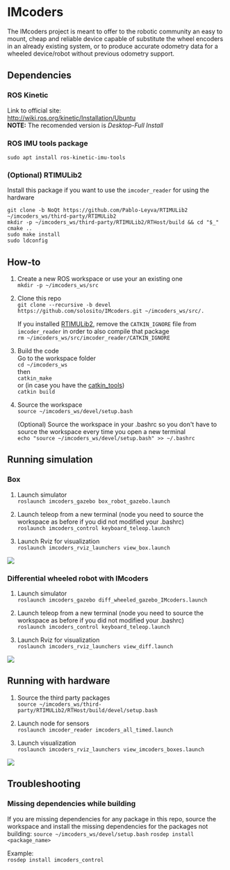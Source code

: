 # IMcoders
The IMcoders project is meant to offer to the robotic community an easy to mount, cheap and reliable device capable of substitute the wheel encoders in an already existing system, or to produce accurate odometry data for a wheeled device/robot without previous odometry support.  

## Dependencies
### ROS Kinetic
Link to official site:  
http://wiki.ros.org/kinetic/Installation/Ubuntu  
**NOTE:** The recomended version is _Desktop-Full Install_

### ROS IMU tools package
`sudo apt install ros-kinetic-imu-tools`  

### (Optional) RTIMULib2
Install this package if you want to use the `imcoder_reader` for using the hardware 
```
git clone -b NoQt https://github.com/Pablo-Leyva/RTIMULib2 ~/imcoders_ws/third-party/RTIMULib2
mkdir -p ~/imcoders_ws/third-party/RTIMULib2/RTHost/build && cd "$_"
cmake ..
sudo make install
sudo ldconfig
```

## How-to
1. Create a new ROS workspace or use your an existing one  
`mkdir -p ~/imcoders_ws/src`

1. Clone this repo  
`git clone --recursive -b devel https://github.com/solosito/IMcoders.git ~/imcoders_ws/src/.`  

    If you installed [RTIMULib2](https://github.com/solosito/IMcoders#optional-rtimulib2), remove the `CATKIN_IGNORE` file from `imcoder_reader` in order to also compile that package  
    `rm ~/imcoders_ws/src/imcoder_reader/CATKIN_IGNORE`

1. Build the code  
Go to the workspace folder  
`cd ~/imcoders_ws`  
then  
`catkin_make`  
or (in case you have the [catkin_tools](http://catkin-tools.readthedocs.io/en/latest/installing.html))  
`catkin build`  

1. Source the workspace  
`source ~/imcoders_ws/devel/setup.bash`  

    (Optional) Source the workspace in your .bashrc so you don't have to source the workspace every time you open a new terminal  
    `echo "source ~/imcoders_ws/devel/setup.bash" >> ~/.bashrc`  

## Running simulation
### Box
1. Launch simulator  
`roslaunch imcoders_gazebo box_robot_gazebo.launch`  

1. Launch teleop from a new terminal (node you need to source the workspace as before if you did not modified your .bashrc)  
`roslaunch imcoders_control keyboard_teleop.launch`  

1. Launch Rviz for visualization  
`roslaunch imcoders_rviz_launchers view_box.launch`  

![](https://github.com/solosito/IMcoders/blob/devel/doc/images/box_robot_gazebo.png)

### Differential wheeled robot with IMcoders  
1. Launch simulator  
`roslaunch imcoders_gazebo diff_wheeled_gazebo_IMcoders.launch`  

1. Launch teleop from a new terminal (node you need to source the workspace as before if you did not modified your .bashrc)  
`roslaunch imcoders_control keyboard_teleop.launch`  

1. Launch Rviz for visualization  
`roslaunch imcoders_rviz_launchers view_diff.launch`  

![](https://github.com/solosito/IMcoders/blob/devel/doc/images/diff_robot_gazebo.png)

## Running with hardware
1. Source the third party packages  
`source ~/imcoders_ws/third-party/RTIMULib2/RTHost/build/devel/setup.bash`  

1. Launch node for sensors  
`roslaunch imcoder_reader imcoders_all_timed.launch`  

1. Launch visualization  
`roslaunch imcoders_rviz_launchers view_imcoders_boxes.launch`  

![](https://github.com/solosito/IMcoders/blob/devel/doc/images/imcoders_rviz.png)

## Troubleshooting
### Missing dependencies while building
If you are missing dependencies for any package in this repo, source the workspace and install the missing dependencies for the packages not building:
`source ~/imcoders_ws/devel/setup.bash`
`rosdep install <package_name>`  

Example:  
`rosdep install imcoders_control`  
